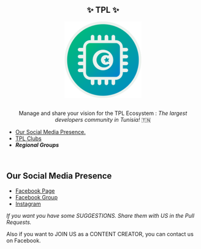 <h2 align="center"><b> ✨ TPL ✨ </b></h2>
<div style="text-align:center" align="center"><img src="TPL LOGO ROUND.png" width="200" height="200" class="center" align="center"></div>
<br />

<p align="center">Manage and share your vision for the TPL Ecosystem : <i>The largest developers community in Tunisia!</i> 🇹🇳</p>

<ul>
  <li> <a href="https://linktr.ee/tpl.tn" target="_blank">Our Social Media Presence.</a> </li> 
  <li> <a href="https://linktr.ee/tpl_clubs" target="_blank">TPL Clubs</a></li>
  <li> <b><i> Regional Groups </i></b> </li>
</ul>
<br>

## Our Social Media Presence
- <a href="https://facebook.com/tpl.tn" target="_blank">Facebook Page</a>
- <a href="https://facebook.com/groups/group.tpl" target="_blank">Facebook Group</a>
- <a href="https://instagram.com/tpl.tn" target="_blank">Instagram</a>

<i>If you want you have some SUGGESTIONS. Share them with US in the Pull Requests.</i>
<p>Also if you want to JOIN US as a CONTENT CREATOR, you can contact us on Facebook.</p>

